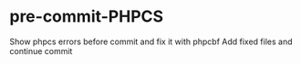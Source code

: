 # pre-commit-PHPCS

Show phpcs errors before commit and fix it with phpcbf
Add fixed files and continue commit
